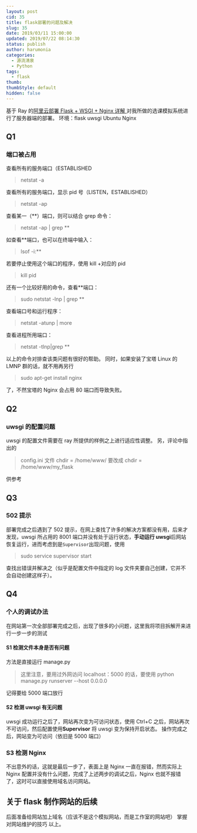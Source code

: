 ```yaml
---
layout: post
cid: 35
title: flask部署的问题及解决
slug: 35
date: 2019/03/11 15:00:00
updated: 2019/07/22 08:14:30
status: publish
author: harumonia
categories:
  - 源流清泉
  - Python
tags:
  - flask
thumb:
thumbStyle: default
hidden: false
---
```


基于 Ray 的[阿里云部署 Flask + WSGI + Nginx 详解
](https://www.cnblogs.com/Ray-liang/p/4173923.html)对我所做的选课模拟系统进行了服务器端的部署。
环境：flask uwsgi Ubuntu Nginx

<!-- more -->

## Q1

### 端口被占用

查看所有的服务端口（ESTABLISHED

> netstat -a

查看所有的服务端口，显示 pid 号（LISTEN，ESTABLISHED）

> netstat -ap

查看某一（\*\*）端口，则可以结合 grep 命令：

> netstat -ap | grep \*\*

如查看\*\*端口，也可以在终端中输入：

> lsof -i:\*\*

若要停止使用这个端口的程序，使用 kill +对应的 pid

> kill pid

还有一个比较好用的命令，查看\*\*端口：

> sudo netstat -lnp | grep \*\*

查看端口号和运行程序：

> netstat -atunp | more

查看进程所用端口：

> netstat -tlnp|grep \*\*

以上的命令对排查该类问题有很好的帮助。
同时，如果安装了宝塔 Linux 的 LMNP 群的话，就不用再另行

> sudo apt-get install nginx

了，不然宝塔的 Nginx 会占用 80 端口而导致失败。

## Q2

### uwsgi 的配置问题

uwsgi 的配置文件需要在 ray 所提供的样例之上进行适应性调整。
另，评论中指出的

> config.ini 文件
> chdir = /home/www/ 要改成 chdir = /home/www/my_flask

供参考

## Q3

### 502 提示

部署完成之后遇到了 502 提示，在网上查找了许多的解决方案都没有用，后来才发现，uwsgi 所占用的 8001 端口并没有处于运行状态，**手动运行 uwsgi**后网站恢复运行，进而考虑到是`Supervisor`出现问题，使用

> sudo service supervisor start

查找出错误并解决之（似乎是配置文件中指定的 log 文件夹要自己创建，它并不会自动创建这样子）。

## Q4

### 个人的调试办法

在网站第一次全部部署完成之后，出现了很多的小问题，这里我将项目拆解开来进行一步一步的测试

#### S1 检测文件本身是否有问题

方法是直接运行 manage.py

> 这里注意，要用过外网访问 localhost：5000 的话，要使用 python manage.py runserver --host 0.0.0.0

记得要给 5000 端口放行

#### S2 检测 uwsgi 有无问题

uwsgi 成功运行之后了，网站再次变为可访问状态，使用 Ctrl+C 之后，网站再次不可访问，然后配置使用**Supervisor** 将 uwsgi 变为保持开启状态。
操作完成之后，网站变为可访问（依旧是 5000 端口）

### S3 检测 Nginx

不出意外的话，这就是最后一步了，表面上是 Nginx 一直在报错，然而实际上 Nginx 配置并没有什么问题，完成了上述两步的调试之后，Nginx 也就不报错了，这时可以直接使用域名访问网站。

## 关于 flask 制作网站的后续

后面准备给网站加上域名（应该不是这个模拟网站，而是工作室的网站吧）
掌握对网站维护的技巧
以上。
